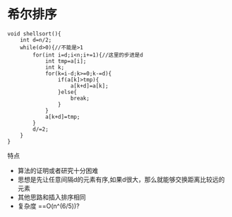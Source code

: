 # 希尔排序


```
void shellsort(){
    int d=n/2;
    while(d>0){//不能是>1
        for(int i=d;i<n;i+=1){//这里的步进是d
            int tmp=a[i];
            int k;
            for(k=i-d;k>=0;k-=d){
                if(a[k]>tmp){
                    a[k+d]=a[k];
                }else{
                    break;
                }
            }
            a[k+d]=tmp;
        }
        d/=2;
    }
}
```

特点

- 算法的证明或者研究十分困难
- 思想是先让任意间隔d的元素有序,如果d很大，那么就能够交换距离比较远的元素
- 其他思路和插入排序相同
- 复杂度 ==O(n^(6/5))?